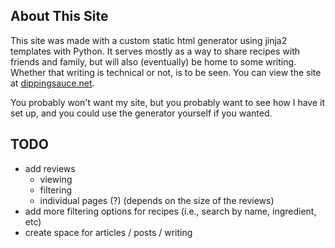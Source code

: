 ## About This Site

This site was made with a custom static html generator using jinja2 templates with Python. It serves mostly as a way to share recipes with friends and family, but will also (eventually) be home to some writing. Whether that writing is technical or not, is to be seen. You can view the site at [dippingsauce.net](https://www.dippingsauce.net).

You probably won't want my site, but you probably want to see how I have it set up, and you could use the generator yourself if you wanted.


## TODO
- add reviews
    - viewing
    - filtering
    - individual pages (?) (depends on the size of the reviews)
- add more filtering options for recipes (i.e., search by name, ingredient, etc)
- create space for articles / posts / writing
